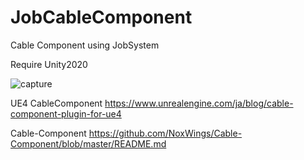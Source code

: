 # JobCableComponent

Cable Component using JobSystem

Require Unity2020

![capture](https://user-images.githubusercontent.com/7759549/125160803-e9a47280-e1b9-11eb-9878-32b0db8802a9.gif)


UE4 CableComponent
https://www.unrealengine.com/ja/blog/cable-component-plugin-for-ue4

Cable-Component
https://github.com/NoxWings/Cable-Component/blob/master/README.md
